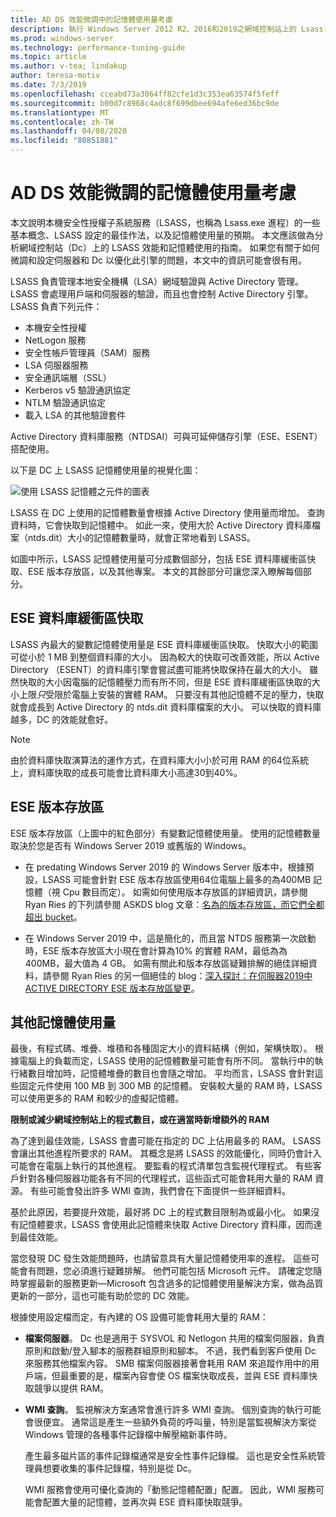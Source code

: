 ```yaml
---
title: AD DS 效能微調中的記憶體使用量考慮
description: 執行 Windows Server 2012 R2、2016和2019之網域控制站上的 Lsass.exe 進程所使用的記憶體。
ms.prod: windows-server
ms.technology: performance-tuning-guide
ms.topic: article
ms.author: v-tea; lindakup
author: teresa-motiv
ms.date: 7/3/2019
ms.openlocfilehash: cceabd73a3064ff82cfe1d3c353ea63574f5feff
ms.sourcegitcommit: b00d7c8968c4adc8f699dbee694afe6ed36bc9de
ms.translationtype: MT
ms.contentlocale: zh-TW
ms.lasthandoff: 04/08/2020
ms.locfileid: "80851881"
---
```

# <a name="memory-usage-considerations-for-ad-ds-performance-tuning"></a>AD DS 效能微調的記憶體使用量考慮

本文說明本機安全性授權子系統服務（LSASS，也稱為 Lsass.exe 進程）的一些基本概念、LSASS 設定的最佳作法，以及記憶體使用量的預期。 本文應該做為分析網域控制站（Dc）上的 LSASS 效能和記憶體使用的指南。 如果您有關于如何微調和設定伺服器和 Dc 以優化此引擎的問題，本文中的資訊可能會很有用。  

LSASS 負責管理本地安全機構（LSA）網域驗證與 Active Directory 管理。 LSASS 會處理用戶端和伺服器的驗證，而且也會控制 Active Directory 引擎。 LSASS 負責下列元件：  

- 本機安全性授權
- NetLogon 服務
- 安全性帳戶管理員（SAM）服務
- LSA 伺服器服務
- 安全通訊端層（SSL）
- Kerberos v5 驗證通訊協定
- NTLM 驗證通訊協定
- 載入 LSA 的其他驗證套件

Active Directory 資料庫服務（NTDSAI）可與可延伸儲存引擎（ESE、ESENT）搭配使用。

以下是 DC 上 LSASS 記憶體使用量的視覺化圖：

![使用 LSASS 記憶體之元件的圖表](media/domain-controller-lsass-memory-usage.png)  

LSASS 在 DC 上使用的記憶體數量會根據 Active Directory 使用量而增加。 查詢資料時，它會快取到記憶體中。 如此一來，使用大於 Active Directory 資料庫檔案（ntds.dit）大小的記憶體數量時，就會正常地看到 LSASS。

如圖中所示，LSASS 記憶體使用量可分成數個部分，包括 ESE 資料庫緩衝區快取、ESE 版本存放區，以及其他專案。 本文的其餘部分可讓您深入瞭解每個部分。

## <a name="ese-database-buffer-cache"></a>ESE 資料庫緩衝區快取  
LSASS 內最大的變數記憶體使用量是 ESE 資料庫緩衝區快取。 快取大小的範圍可從小於 1 MB 到整個資料庫的大小。 因為較大的快取可改善效能，所以 Active Directory （ESENT）的資料庫引擎會嘗試盡可能將快取保持在最大的大小。 雖然快取的大小因電腦的記憶體壓力而有所不同，但是 ESE 資料庫緩衝區快取的大小上限*只*受限於電腦上安裝的實體 RAM。 只要沒有其他記憶體不足的壓力，快取就會成長到 Active Directory 的 ntds.dit 資料庫檔案的大小。 可以快取的資料庫越多，DC 的效能就愈好。  
  
> [!NOTE]
> 由於資料庫快取演算法的運作方式，在資料庫大小小於可用 RAM 的64位系統上，資料庫快取的成長可能會比資料庫大小高達30到40%。

## <a name="ese-version-store"></a>ESE 版本存放區

ESE 版本存放區（上圖中的紅色部分）有變數記憶體使用量。 使用的記憶體數量取決於您是否有 Windows Server 2019 或舊版的 Windows。

- 在 predating Windows Server 2019 的 Windows Server 版本中，根據預設，LSASS 可能會針對 ESE 版本存放區使用64位電腦上最多的為400MB 記憶體（視 Cpu 數目而定）。 如需如何使用版本存放區的詳細資訊，請參閱 Ryan Ries 的下列請參閱 ASKDS blog 文章：[名為的版本存放區，而它們全都超出 bucket](https://techcommunity.microsoft.com/t5/Ask-the-Directory-Services-Team/The-Version-Store-Called-and-They-8217-re-All-Out-of-Buckets/ba-p/400415)。

- 在 Windows Server 2019 中，這是簡化的，而且當 NTDS 服務第一次啟動時，ESE 版本存放區大小現在會計算為10% 的實體 RAM，最低為為400MB，最大值為 4 GB。 如需有關此和版本存放區疑難排解的絕佳詳細資料，請參閱 Ryan Ries 的另一個絕佳的 blog：[深入探討：在伺服器2019中 ACTIVE DIRECTORY ESE 版本存放區變更](https://techcommunity.microsoft.com/t5/Ask-the-Directory-Services-Team/Deep-Dive-Active-Directory-ESE-Version-Store-Changes-in-Server/ba-p/400510)。

## <a name="other-memory-use"></a>其他記憶體使用量

最後，有程式碼、堆疊、堆積和各種固定大小的資料結構（例如，架構快取）。 根據電腦上的負載而定，LSASS 使用的記憶體數量可能會有所不同。 當執行中的執行緒數目增加時，記憶體堆疊的數目也會隨之增加。 平均而言，LSASS 會針對這些固定元件使用 100 MB 到 300 MB 的記憶體。 安裝較大量的 RAM 時，LSASS 可以使用更多的 RAM 和較少的虛擬記憶體。

**限制或減少網域控制站上的程式數目，或在適當時新增額外的 RAM**

為了達到最佳效能，LSASS 會盡可能在指定的 DC 上佔用最多的 RAM。 LSASS 會讓出其他進程所要求的 RAM。 其概念是將 LSASS 的效能優化，同時仍會計入可能會在電腦上執行的其他進程。 要監看的程式清單包含監視代理程式。 有些客戶針對各種伺服器功能各有不同的代理程式，這些函式可能會耗用大量的 RAM 資源。 有些可能會發出許多 WMI 查詢，我們會在下面提供一些詳細資料。

基於此原因，若要提升效能，最好將 DC 上的程式數目限制為或最小化。 如果沒有記憶體要求，LSASS 會使用此記憶體來快取 Active Directory 資料庫，因而達到最佳效能。

當您發現 DC 發生效能問題時，也請留意具有大量記憶體使用率的進程。 這些可能會有問題，您必須進行疑難排解。 他們可能包括 Microsoft 元件。 請確定您隨時掌握最新的服務更新&mdash;Microsoft 包含過多的記憶體使用量解決方案，做為品質更新的一部分，這也可能有助於您的 DC 效能。

根據使用設定檔而定，有內建的 OS 設備可能會耗用大量的 RAM：

- **檔案伺服器**。 Dc 也是適用于 SYSVOL 和 Netlogon 共用的檔案伺服器，負責原則和啟動/登入腳本的服務群組原則和腳本。
  不過，我們看到客戶使用 Dc 來服務其他檔案內容。 SMB 檔案伺服器接著會耗用 RAM 來追蹤作用中的用戶端，但最重要的是，檔案內容會使 OS 檔案快取成長，並與 ESE 資料庫快取競爭以提供 RAM。  

- **WMI 查詢**。 監視解決方案通常會進行許多 WMI 查詢。 個別查詢的執行可能會很便宜。 通常這是產生一些額外負荷的呼叫量，特別是當監視解決方案從 Windows 管理的各種事件記錄檔中解壓縮新事件時。  

  產生最多磁片區的事件記錄檔通常是安全性事件記錄檔。 這也是安全性系統管理員想要收集的事件記錄檔，特別是從 Dc。  

  WMI 服務會使用可優化查詢的「動態記憶體配置」配置。 因此，WMI 服務可能會配置大量的記憶體，並再次與 ESE 資料庫快取競爭。  
